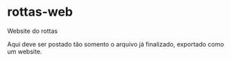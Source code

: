 # rottas-web
Website do rottas

Aqui deve ser postado tão somento o arquivo já finalizado, exportado como um website.